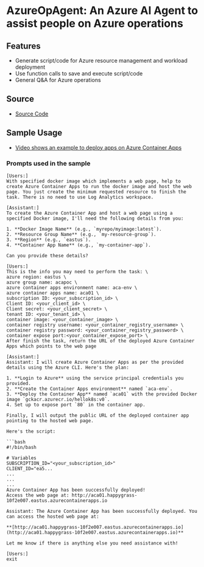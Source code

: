 # AzureOpAgent: An Azure AI Agent to assist people on Azure operations

## Features
- Generate script/code for Azure resource management and workload deployment
- Use function calls to save and execute script/code
- General Q&A for Azure operations

## Source
- [Source Code](./azureop.py)

## Sample Usage
- [Video shows an example to deploy apps on Azure Container Apps](https://oxcp.github.io/ainotes/azureopagent.html)
### Prompts used in the sample
```
[Users:]
With specified docker image which implements a web page, help to create Azure Container Apps to run the docker image and host the web page. You just create the minimum requested resource to finish the task. There is no need to use Log Analytics workspace.

[Assistant:]
To create the Azure Container App and host a web page using a specified Docker image, I'll need the following details from you:

1. **Docker Image Name** (e.g., `myrepo/myimage:latest`).
2. **Resource Group Name** (e.g., `my-resource-group`).
3. **Region** (e.g., `eastus`).
4. **Container App Name** (e.g., `my-container-app`).

Can you provide these details?

[Users:]
This is the info you may need to perform the task: \
azure region: eastus \
azure group name: acapoc \
azure container apps environment name: aca-env \
azure container apps name: aca01 \
subscription ID: <your_subscription_id> \
Client ID: <your_client_id> \
Client secret: <your_client_secret> \
tenant ID: <your_tenant_id> \
container image: <your_container_image> \
container registry username: <your_container_registry_username> \
container registry password: <your_container_registry_password> \
container expose port:<your_container_expose_port> \
After finish the task, return the URL of the deployed Azure Container Apps which points to the web page

[Assistant:]
Assistant: I will create Azure Container Apps as per the provided details using the Azure CLI. Here's the plan:

1. **Login to Azure** using the service principal credentials you provided.
2. **Create the Container Apps environment** named `aca-env`.
3. **Deploy the Container App** named `aca01` with the provided Docker image `gckacr.azurecr.io/hellok8s:v0`.
4. Set up to expose port `80` in the container app.

Finally, I will output the public URL of the deployed container app pointing to the hosted web page.

Here's the script:

```bash
#!/bin/bash

# Variables
SUBSCRIPTION_ID="<your_subscription_id>"
CLIENT_ID="ea5...
...
...
...
Azure Container App has been successfully deployed!
Access the web page at: http://aca01.happygrass-10f2e007.eastus.azurecontainerapps.io

Assistant: The Azure Container App has been successfully deployed. You can access the hosted web page at:

**[http://aca01.happygrass-10f2e007.eastus.azurecontainerapps.io](http://aca01.happygrass-10f2e007.eastus.azurecontainerapps.io)**

Let me know if there is anything else you need assistance with!

[Users:]
exit

```
